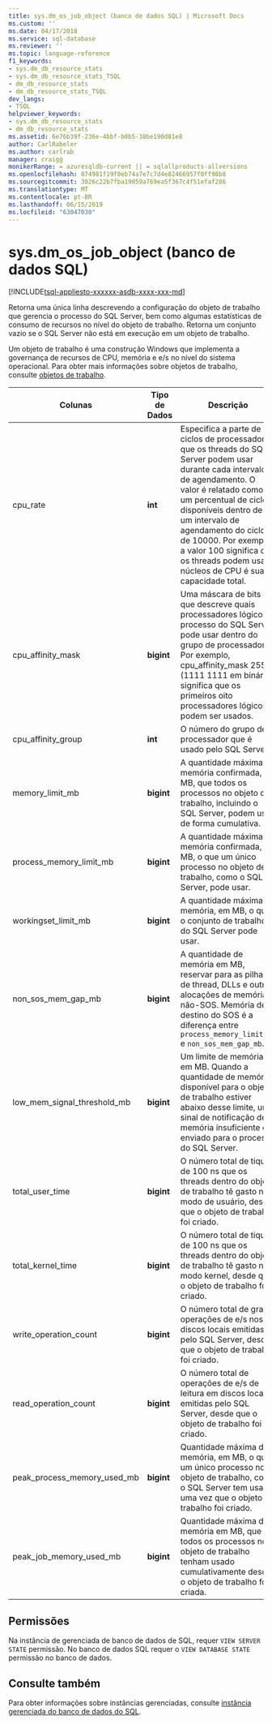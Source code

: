 ```yaml
---
title: sys.dm_os_job_object (banco de dados SQL) | Microsoft Docs
ms.custom: ''
ms.date: 04/17/2018
ms.service: sql-database
ms.reviewer: ''
ms.topic: language-reference
f1_keywords:
- sys.dm_db_resource_stats
- sys.dm_db_resource_stats_TSQL
- dm_db_resource_stats
- dm_db_resource_stats_TSQL
dev_langs:
- TSQL
helpviewer_keywords:
- sys.dm_db_resource_stats
- dm_db_resource_stats
ms.assetid: 6e76b39f-236e-4bbf-b0b5-38be190d81e8
author: CarlRabeler
ms.author: carlrab
manager: craigg
monikerRange: = azuresqldb-current || = sqlallproducts-allversions
ms.openlocfilehash: 074981f19f0eb74a7e7c7d4e82466957f0ff98b8
ms.sourcegitcommit: 3026c22b7fba19059a769ea5f367c4f51efaf286
ms.translationtype: MT
ms.contentlocale: pt-BR
ms.lasthandoff: 06/15/2019
ms.locfileid: "63047030"
---
```

# <a name="sysdmosjobobject-azure-sql-database"></a>sys.dm_os_job_object (banco de dados SQL)
[!INCLUDE[tsql-appliesto-xxxxxx-asdb-xxxx-xxx-md](../../includes/tsql-appliesto-xxxxxx-asdb-xxxx-xxx-md.md)]

Retorna uma única linha descrevendo a configuração do objeto de trabalho que gerencia o processo do SQL Server, bem como algumas estatísticas de consumo de recursos no nível do objeto de trabalho. Retorna um conjunto vazio se o SQL Server não está em execução em um objeto de trabalho. 

Um objeto de trabalho é uma construção Windows que implementa a governança de recursos de CPU, memória e e/s no nível do sistema operacional. Para obter mais informações sobre objetos de trabalho, consulte [objetos de trabalho](/windows/desktop/ProcThread/job-objects). 
  
|Colunas|Tipo de Dados|Descrição|  
|-------------|---------------|-----------------|  
|cpu_rate|**int**|Especifica a parte de ciclos de processador que os threads do SQL Server podem usar durante cada intervalo de agendamento. O valor é relatado como um percentual de ciclos disponíveis dentro de um intervalo de agendamento do ciclo de 10000. Por exemplo, a valor 100 significa que os threads podem usar núcleos de CPU é sua capacidade total.|
|cpu_affinity_mask|**bigint**|Uma máscara de bits que descreve quais processadores lógicos o processo do SQL Server pode usar dentro do grupo de processador. Por exemplo, cpu_affinity_mask 255 (1111 1111 em binário) significa que os primeiros oito processadores lógicos podem ser usados.|
|cpu_affinity_group|**int**|O número do grupo de processador que é usado pelo SQL Server.|
|memory_limit_mb|**bigint**|A quantidade máxima de memória confirmada, em MB, que todos os processos no objeto de trabalho, incluindo o SQL Server, podem usar de forma cumulativa.| 
|process_memory_limit_mb |**bigint**|A quantidade máxima de memória confirmada, em MB, o que um único processo no objeto de trabalho, como o SQL Server, pode usar.|
|workingset_limit_mb |**bigint**|A quantidade máxima de memória, em MB, o que o conjunto de trabalho do SQL Server pode usar.|
|non_sos_mem_gap_mb|**bigint**|A quantidade de memória em MB, reservar para as pilhas de thread, DLLs e outras alocações de memória não-SOS. Memória de destino do SOS é a diferença entre `process_memory_limit_mb` e `non_sos_mem_gap_mb`.| 
|low_mem_signal_threshold_mb|**bigint**|Um limite de memória, em MB. Quando a quantidade de memória disponível para o objeto de trabalho estiver abaixo desse limite, um sinal de notificação de memória insuficiente é enviado para o processo do SQL Server. |
|total_user_time|**bigint**|O número total de tiques de 100 ns que os threads dentro do objeto de trabalho tê gasto no modo de usuário, desde que o objeto de trabalho foi criado. |
|total_kernel_time |**bigint**|O número total de tiques de 100 ns que os threads dentro do objeto de trabalho tê gasto no modo kernel, desde que o objeto de trabalho foi criado. |
|write_operation_count |**bigint**|O número total de gravar operações de e/s nos discos locais emitidas pelo SQL Server, desde que o objeto de trabalho foi criado. |
|read_operation_count |**bigint**|O número total de operações de e/s de leitura em discos locais emitidas pelo SQL Server, desde que o objeto de trabalho foi criado. |
|peak_process_memory_used_mb|**bigint**|Quantidade máxima de memória, em MB, o que um único processo no objeto de trabalho, como o SQL Server tem usado uma vez que o objeto de trabalho foi criado.| 
|peak_job_memory_used_mb|**bigint**|Quantidade máxima de memória em MB, que todos os processos no objeto de trabalho tenham usado cumulativamente desde o objeto de trabalho foi criada.|
  
## <a name="permissions"></a>Permissões  
Na instância de gerenciada de banco de dados de SQL, requer `VIEW SERVER STATE` permissão. No banco de dados SQL requer o `VIEW DATABASE STATE` permissão no banco de dados.  
 
## <a name="see-also"></a>Consulte também  

Para obter informações sobre instâncias gerenciadas, consulte [instância gerenciada do banco de dados do SQL](https://docs.microsoft.com/azure/sql-database/sql-database-managed-instance).
  
